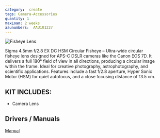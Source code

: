 ```yaml
---
category:  create
tags: Camera-Accessories
quantity: 1
maxLoan: 2 weeks
aaunumbers:  AAU101227
---
```

![Fisheye Lens](https://www.sigmaphoto.com/media/catalog/product/cache/ad8354492db050c93a2b7508bbd0a9bb/4/5/45_28_circularfisheye_basic_1.png)

Sigma 4.5mm f/2.8 EX DC HSM Circular Fisheye – Ultra-wide circular fisheye lens designed for APS-C DSLR cameras like the Canon EOS 7D. It delivers a full 180° field of view in all directions, producing a circular image within the frame. Ideal for creative photography, astrophotography, and scientific applications. Features include a fast f/2.8 aperture, Hyper Sonic Motor (HSM) for quiet autofocus, and a close focusing distance of 13.5 cm.
## KIT INCLUDES:
-  Camera Lens

## Drivers / Manuals
[Manual](https://www.manual.ec/sigma/45mm-f28-ex-dc-circular-fisheye/manual)



